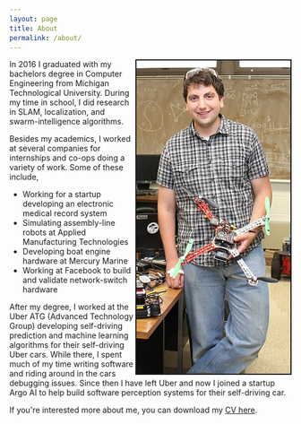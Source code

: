 ```yaml
---
layout: page
title: About
permalink: /about/
---
```


<img style="float: right;" src="/josh_in_lab.jpg" border="2">
In 2016 I graduated with my bachelors degree in Computer Engineering from Michigan Technological University.  During my time in school, I did research in SLAM, localization, and swarm-intelligence algorithms.

Besides my academics, I worked at several companies for internships and co-ops doing a variety of work.  Some of these include,

* Working for a startup developing an electronic medical record system
* Simulating assembly-line robots at Applied Manufacturing Technologies
* Developing boat engine hardware at Mercury Marine
* Working at Facebook to build and validate network-switch hardware

After my degree, I worked at the Uber ATG (Advanced Technology Group) developing self-driving prediction and machine learning algorithms for their self-driving Uber cars.  While there, I spent much of my time writing software and riding around in the cars debugging issues.  Since then I have left Uber and now I joined a startup Argo AI to help build software perception systems for their self-driving car.

If you're interested more about me, you can download my [CV here](/ManelaCV.pdf).
